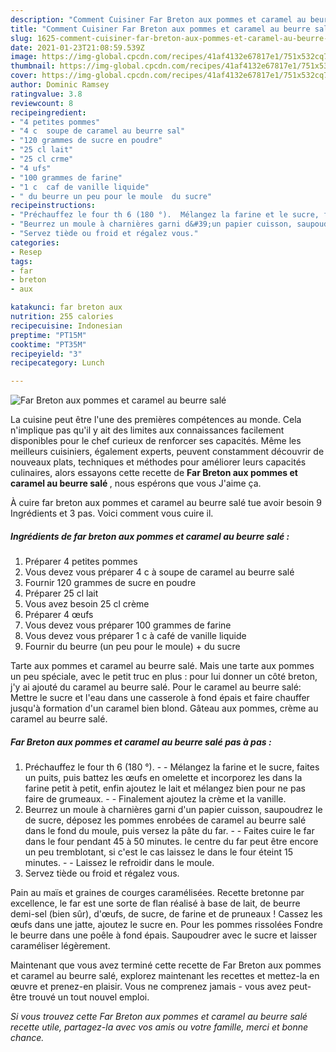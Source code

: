 ```yaml
---
description: "Comment Cuisiner Far Breton aux pommes et caramel au beurre salé"
title: "Comment Cuisiner Far Breton aux pommes et caramel au beurre salé"
slug: 1625-comment-cuisiner-far-breton-aux-pommes-et-caramel-au-beurre-sale
date: 2021-01-23T21:08:59.539Z
image: https://img-global.cpcdn.com/recipes/41af4132e67817e1/751x532cq70/far-breton-aux-pommes-et-caramel-au-beurre-sale-photo-principale-de-la-recette.jpg
thumbnail: https://img-global.cpcdn.com/recipes/41af4132e67817e1/751x532cq70/far-breton-aux-pommes-et-caramel-au-beurre-sale-photo-principale-de-la-recette.jpg
cover: https://img-global.cpcdn.com/recipes/41af4132e67817e1/751x532cq70/far-breton-aux-pommes-et-caramel-au-beurre-sale-photo-principale-de-la-recette.jpg
author: Dominic Ramsey
ratingvalue: 3.8
reviewcount: 8
recipeingredient:
- "4 petites pommes"
- "4 c  soupe de caramel au beurre sal"
- "120 grammes de sucre en poudre"
- "25 cl lait"
- "25 cl crme"
- "4 ufs"
- "100 grammes de farine"
- "1 c  caf de vanille liquide"
- " du beurre un peu pour le moule  du sucre"
recipeinstructions:
- "Préchauffez le four th 6 (180 °).  Mélangez la farine et le sucre, faites un puits, puis battez les œufs en omelette et incorporez les dans la farine petit à petit, enfin ajoutez le lait et mélangez bien pour ne pas faire de grumeaux.  Finalement ajoutez la crème et la vanille."
- "Beurrez un moule à charnières garni d&#39;un papier cuisson, saupoudrez le de sucre, déposez les pommes enrobées de caramel au beurre salé dans le fond du moule, puis versez la pâte du far.  Faites cuire le far dans le four pendant 45 à 50 minutes. le centre du far peut être encore un peu tremblotant, si c&#39;est le cas laissez le dans le four éteint 15 minutes.  Laissez le refroidir dans le moule."
- "Servez tiède ou froid et régalez vous."
categories:
- Resep
tags:
- far
- breton
- aux

katakunci: far breton aux 
nutrition: 255 calories
recipecuisine: Indonesian
preptime: "PT15M"
cooktime: "PT35M"
recipeyield: "3"
recipecategory: Lunch

---
```



![Far Breton aux pommes et caramel au beurre salé](https://img-global.cpcdn.com/recipes/41af4132e67817e1/751x532cq70/far-breton-aux-pommes-et-caramel-au-beurre-sale-photo-principale-de-la-recette.jpg)

La cuisine peut être l'une des premières compétences au monde. Cela n'implique pas qu'il y ait des limites aux connaissances facilement disponibles pour le chef curieux de renforcer ses capacités. Même les meilleurs cuisiniers, également experts, peuvent constamment découvrir de nouveaux plats, techniques et méthodes pour améliorer leurs capacités culinaires, alors essayons cette recette de <strong> Far Breton aux pommes et caramel au beurre salé </strong>, nous espérons que vous J'aime ça.

<!--inarticleads1-->

À cuire far breton aux pommes et caramel au beurre salé tue avoir besoin 9 Ingrédients et 3 pas. Voici comment vous cuire il.

##### Ingrédients de far breton aux pommes et caramel au beurre salé :

1. Préparer 4 petites pommes
1. Vous devez vous préparer 4 c à soupe de caramel au beurre salé
1. Fournir 120 grammes de sucre en poudre
1. Préparer 25 cl lait
1. Vous avez besoin 25 cl crème
1. Préparer 4 œufs
1. Vous devez vous préparer 100 grammes de farine
1. Vous devez vous préparer 1 c à café de vanille liquide
1. Fournir  du beurre (un peu pour le moule) + du sucre


Tarte aux pommes et caramel au beurre salé. Mais une tarte aux pommes un peu spéciale, avec le petit truc en plus : pour lui donner un côté breton, j&#39;y ai ajouté du caramel au beurre salé. Pour le caramel au beurre salé: Mettre le sucre et l&#39;eau dans une casserole à fond épais et faire chauffer jusqu&#39;à formation d&#39;un caramel bien blond. Gâteau aux pommes, crème au caramel au beurre salé. 

<!--inarticleads2-->

##### Far Breton aux pommes et caramel au beurre salé pas à pas :

1. Préchauffez le four th 6 (180 °). -  - Mélangez la farine et le sucre, faites un puits, puis battez les œufs en omelette et incorporez les dans la farine petit à petit, enfin ajoutez le lait et mélangez bien pour ne pas faire de grumeaux. -  - Finalement ajoutez la crème et la vanille.
1. Beurrez un moule à charnières garni d&#39;un papier cuisson, saupoudrez le de sucre, déposez les pommes enrobées de caramel au beurre salé dans le fond du moule, puis versez la pâte du far. -  - Faites cuire le far dans le four pendant 45 à 50 minutes. le centre du far peut être encore un peu tremblotant, si c&#39;est le cas laissez le dans le four éteint 15 minutes. -  - Laissez le refroidir dans le moule.
1. Servez tiède ou froid et régalez vous.


Pain au maïs et graines de courges caramélisées. Recette bretonne par excellence, le far est une sorte de flan réalisé à base de lait, de beurre demi-sel (bien sûr), d&#39;œufs, de sucre, de farine et de pruneaux ! Cassez les œufs dans une jatte, ajoutez le sucre en. Pour les pommes rissolées Fondre le beurre dans une poêle à fond épais. Saupoudrer avec le sucre et laisser caraméliser légèrement. 

<!--inarticleads1-->

<p>
Maintenant que vous avez terminé cette recette de Far Breton aux pommes et caramel au beurre salé, explorez maintenant les recettes et mettez-la en œuvre et prenez-en plaisir. Vous ne comprenez jamais - vous avez peut-être trouvé un tout nouvel emploi.
</p>

<p>
<i>Si vous trouvez cette Far Breton aux pommes et caramel au beurre salé recette utile, partagez-la avec vos amis ou votre famille, merci et bonne chance.</i>
</p>

